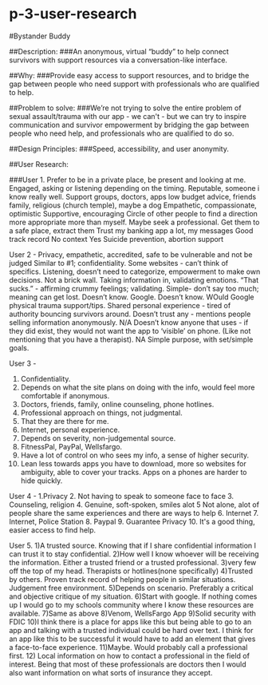 # p-3-user-research

#Bystander Buddy 

##Description: 
###An anonymous, virtual “buddy” to help connect survivors with support resources via a conversation-like interface.

##Why: 
###Provide easy access to support resources, and to bridge the gap between people who need support with professionals who are qualified to help. 

##Problem to solve: 
###We’re not trying to solve the entire problem of sexual assault/trauma with our app - we can't - but we can try to inspire communication and survivor empowerment by bridging the gap between people who need help, and professionals who are qualified to do so. 

##Design Principles: 
###Speed, accessibility, and user anonymity. 

##User Research:


###User 1.
Prefer to be in a private place, be present and looking at me. Engaged, asking or listening depending on the timing. 
Reputable, someone i know really well. 
Support groups, doctors, apps low budget advice, friends family,  religious (church temple), maybe a dog 
Empathetic, compassionate, optimistic
Supportive, encouraging
Circle of other people to find a direction more appropriate more than myself. Maybe seek a professional.
Get them to a safe place, extract them
Trust my banking app a lot, my messages 
Good track record
No context
Yes
Suicide prevention, abortion support

User 2 - 
Privacy, empathetic, accredited, safe to be vulnerable and not be judged 
Similar to #1; confidentiality.
Some websites - can’t think of specifics.
Listening, doesn’t need to categorize, empowerment to make own decisions.  Not a brick wall. Taking information in, validating emotions.
“That sucks.” - affirming crummy feelings; validating.  Simple- don’t say too much; meaning can get lost. 
Doesn’t know. Google.
Doesn’t know. WOuld Google physical trauma support/tips. Shared personal experience - tired of authority bouncing survivors around.
Doesn’t trust any - mentions people selling information anonymously. 
N/A
Doesn’t know anyone that uses - if they did exist, they would not want the app to ‘visible’ on phone.  (Like not mentioning that you have a therapist). 
NA
Simple purpose, with set/simple goals.


User 3 -
1.  Confidentiality.
2.  Depends on what the site plans on doing with the info, would feel more comfortable if             anonymous.
3.  Doctors, friends, family, online counseling, phone hotlines.
4.  Professional approach on things, not judgmental.
5.  That they are there for me.
6.  Internet, personal experience. 
7.  Depends on severity, non-judgemental source.
8.  FitnessPal, PayPal, Wellsfargo.
9.  Have a lot of control on who sees my info, a sense of higher security.
10.  Lean less towards apps you have to download, more so websites for ambiguity, able to        cover your tracks. Apps on a phones are harder to hide quickly.


User 4 -
1.Privacy 
2. Not having to speak to someone face to face
3. Counseling, religion
4.  Genuine, soft-spoken, smiles alot
5  Not alone, alot of people share the same experiences and there are ways to help 
6.  Internet
7.  Internet, Police Station
8.  Paypal
9. Guarantee Privacy 
10. It's a good thing, easier access to find help. 

User 5.
1)A trusted source. Knowing that if I share confidential information I can trust it to stay confidential.
2)How well I know whoever will be receiving the information. Either a trusted friend or a trusted professional.
3)very few off the top of my head. Therapists or hotlines(none specifically)
4)Trusted by others. Proven track record of helping people in similar situations. Judgement free environment.
5)Depends on scenario. Preferably a critical and objective critique of my situation.
6)Start with google. If nothing comes up I would go to my schools community where I know these resources are available.
7)Same as above
8)Venom, WellsFargo App
9)Solid security with FDIC
10)I think there is a place for apps like this but being able to go to an app and talking with a trusted individual could be hard over text. I think for an app like this to be successful it would have to add an element that gives a face-to-face experience.
11)Maybe. Would probably call a professional first.
12) Local information on how to contact a professional in the field of interest. Being that most of these professionals are doctors then I would also want information on what sorts of insurance they accept.

